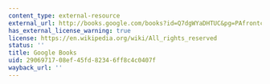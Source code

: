 ```yaml
---
content_type: external-resource
external_url: http://books.google.com/books?id=Q7dgWYaDHTUC&pg=PAfrontcover
has_external_license_warning: true
license: https://en.wikipedia.org/wiki/All_rights_reserved
status: ''
title: Google Books
uid: 29069717-08ef-45fd-8234-6ff8c4c0407f
wayback_url: ''
---
```

